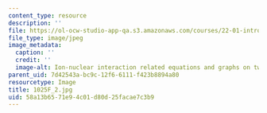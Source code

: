 ```yaml
---
content_type: resource
description: ''
file: https://ol-ocw-studio-app-qa.s3.amazonaws.com/courses/22-01-introduction-to-nuclear-engineering-and-ionizing-radiation-fall-2016/58a13b6571e94c01d80d25facae7c3b9_1025F_2.jpg
file_type: image/jpeg
image_metadata:
  caption: ''
  credit: ''
  image-alt: Ion-nuclear interaction related equations and graphs on two blackboards.
parent_uid: 7d42543a-bc9c-12f6-6111-f423b8894a80
resourcetype: Image
title: 1025F_2.jpg
uid: 58a13b65-71e9-4c01-d80d-25facae7c3b9
---
```

